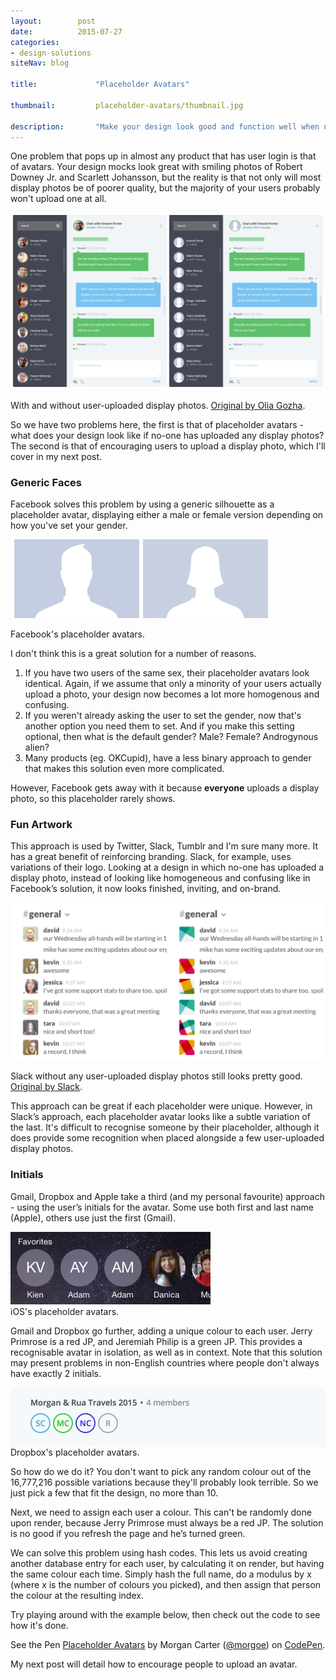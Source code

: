 ```yaml
---
layout:        post
date:          2015-07-27
categories:    
- design-solutions
siteNav: blog

title:             "Placeholder Avatars"

thumbnail:         placeholder-avatars/thumbnail.jpg

description:       "Make your design look good and function well when none of your users have uploaded avatars."
---
```


One problem that pops up in almost any product that has user login is that of avatars. Your design mocks look great with smiling photos of Robert Downey Jr. and Scarlett Johansson, but the reality is that not only will most display photos be of poorer quality, but the majority of your users probably won't upload one at all. 

![Before and After][before-after]
<figcaption>With and without user-uploaded display photos. <a href="https://dribbble.com/shots/1818748-Appon-Chat-Widget" target="_blank">Original by Olia Gozha</a>.</figcaption>

So we have two problems here, the first is that of placeholder avatars - what does your design look like if no-one has uploaded any display photos? The second is that of encouraging users to upload a display photo, which I'll cover in my next post. 

### Generic Faces
Facebook solves this problem by using a generic silhouette as a placeholder avatar, displaying either a male or female version depending on how you've set your gender.

![Generic Silhouettes][silhouettes]
<figcaption>Facebook's placeholder avatars.</figcaption>

I don't think this is a great solution for a number of reasons. 

1. If you have two users of the same sex, their placeholder avatars look identical. Again, if we assume that only a minority of your users actually upload a photo, your design now becomes a lot more homogenous and confusing. 
2. If you weren't already asking the user to set the gender, now that's another option you need them to set. And if you make this setting optional, then what is the default gender? Male? Female? Androgynous alien?
3. Many products (eg. OKCupid), have a less binary approach to gender that makes this solution even more complicated. 

However, Facebook gets away with it because **everyone** uploads a display photo, so this placeholder rarely shows.

### Fun Artwork
This approach is used by Twitter, Slack, Tumblr and I'm sure many more. It has a great benefit of reinforcing branding. Slack, for example, uses variations of their logo. Looking at a design in which no-one has uploaded a display photo, instead of looking like homogeneous and confusing like in Facebook’s solution, it now looks finished, inviting, and on-brand.

![Slack Before and After][slack]
<figcaption>Slack without any user-uploaded display photos still looks pretty good. <a href="https://slack.com/is/team-communication" target="_blank">Original by Slack</a>.</figcaption>

This approach can be great if each placeholder were unique. However, in Slack’s approach, each placeholder avatar looks like a subtle variation of the last. It's difficult to recognise someone by their placeholder, although it does provide some recognition when placed alongside a few user-uploaded display photos.

### Initials
Gmail, Dropbox and Apple take a third (and my personal favourite) approach - using the user’s initials for the avatar. Some use both first and last name (Apple), others use just the first (Gmail). 

<img src="/assets/images/blog/placeholder-avatars/apple.jpg" width="320">
<figcaption>iOS's placeholder avatars.</figcaption>

Gmail and Dropbox go further, adding a unique colour to each user. Jerry Primrose is a red JP, and Jeremiah Philip is a green JP. This provides a recognisable avatar in isolation, as well as in context. Note that this solution may present problems in non-English countries where people don't always have exactly 2 initials.

<div style="background: #f6f9fc;">
	<img src="/assets/images/blog/placeholder-avatars/dropbox.png" width="320">
</div>
<figcaption>Dropbox's placeholder avatars.</figcaption>

So how do we do it? You don't want to pick any random colour out of the 16,777,216 possible variations because they'll probably look terrible. So we just pick a few that fit the design, no more than 10.

Next, we need to assign each user a colour. This can't be randomly done upon render, because Jerry Primrose must always be a red JP. The solution is no good if you refresh the page and he’s turned green. 

We can solve this problem using hash codes. This lets us avoid creating another database entry for each user, by calculating it on render, but having the same colour each time. Simply hash the full name, do a modulus by x (where x is the number of colours you picked), and then assign that person the colour at the resulting index. 

Try playing around with the example below, then check out the code to see how it's done. 

<p data-height="268" data-theme-id="0" data-slug-hash="QbdQwY" data-default-tab="result" data-user="morgoe" class='codepen'>See the Pen <a href='http://codepen.io/morgoe/pen/QbdQwY/'>Placeholder Avatars</a> by Morgan Carter (<a href='http://codepen.io/morgoe'>@morgoe</a>) on <a href='http://codepen.io'>CodePen</a>.</p>
<script async src="//assets.codepen.io/assets/embed/ei.js"></script>

My next post will detail how to encourage people to upload an avatar.

<!-- Next, learn how to [encourage users to upload an avatar](/design-solutions/encouraging-upload/). -->

[before-after]: /assets/images/blog/placeholder-avatars/before-after.png
[silhouettes]: /assets/images/blog/placeholder-avatars/silhouettes.png
[slack]: /assets/images/blog/placeholder-avatars/slack.png
